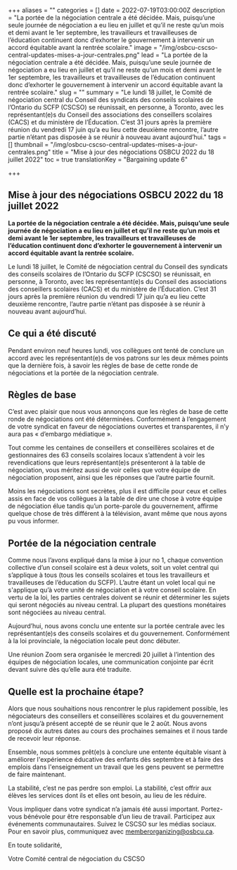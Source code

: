 +++
aliases = ""
categories = []
date = 2022-07-19T03:00:00Z
description = "La portée de la négociation centrale a été décidée. Mais, puisqu’une seule journée de négociation a eu lieu en juillet et qu’il ne reste qu’un mois et demi avant le 1er septembre, les travailleurs et travailleuses de l’éducation continuent donc d’exhorter le gouvernement à intervenir un accord équitable avant la rentrée scolaire."
image = "/img/osbcu-cscso-central-updates-mises-a-jour-centrales.png"
lead = "La portée de la négociation centrale a été décidée. Mais, puisqu’une seule journée de négociation a eu lieu en juillet et qu’il ne reste qu’un mois et demi avant le 1er septembre, les travailleurs et travailleuses de l’éducation continuent donc d’exhorter le gouvernement à intervenir un accord équitable avant la rentrée scolaire."
slug = ""
summary = "Le lundi 18 juillet, le Comité de négociation central du Conseil des syndicats des conseils scolaires de l’Ontario du SCFP (CSCSO) se réunissait, en personne, à Toronto, avec les représentant(e)s du Conseil des associations des conseillers scolaires (CACS) et du ministère de l’Éducation. C’est 31 jours après la première réunion du vendredi 17 juin qu’a eu lieu cette deuxième rencontre, l’autre partie n’étant pas disposée à se réunir à nouveau avant aujourd’hui."
tags = []
thumbnail = "/img/osbcu-cscso-central-updates-mises-a-jour-centrales.png"
title = "Mise à jour des négociations OSBCU 2022 du 18 juillet 2022"
toc = true
translationKey = "Bargaining update 6"

+++
## Mise à jour des négociations OSBCU 2022 du 18 juillet 2022

**La portée de la négociation centrale a été décidée. Mais, puisqu’une seule journée de négociation a eu lieu en juillet et qu’il ne reste qu’un mois et demi avant le 1er septembre, les travailleurs et travailleuses de l’éducation continuent donc d’exhorter le gouvernement à intervenir un accord équitable avant la rentrée scolaire.**

Le lundi 18 juillet, le Comité de négociation central du Conseil des syndicats des conseils scolaires de l’Ontario du SCFP (CSCSO) se réunissait, en personne, à Toronto, avec les représentant(e)s du Conseil des associations des conseillers scolaires (CACS) et du ministère de l’Éducation. C’est 31 jours après la première réunion du vendredi 17 juin qu’a eu lieu cette deuxième rencontre, l’autre partie n’étant pas disposée à se réunir à nouveau avant aujourd’hui.

## **Ce qui a été discuté**

Pendant environ neuf heures lundi, vos collègues ont tenté de conclure un accord avec les représentant(e)s de vos patrons sur les deux mêmes points que la dernière fois, à savoir les règles de base de cette ronde de négociations et la portée de la négociation centrale.

## Règles de base

C’est avec plaisir que nous vous annonçons que les règles de base de cette ronde de négociations ont été déterminées. Conformément à l’engagement de votre syndicat en faveur de négociations ouvertes et transparentes, il n’y aura pas « d’embargo médiatique ».

Tout comme les centaines de conseillers et conseillères scolaires et de gestionnaires des 63 conseils scolaires locaux s’attendent à voir les revendications que leurs représentant(e)s présenteront à la table de négociation, vous méritez aussi de voir celles que votre équipe de négociation proposent, ainsi que les réponses que l’autre partie fournit.

Moins les négociations sont secrètes, plus il est difficile pour ceux et celles assis en face de vos collègues à la table de dire une chose à votre équipe de négociation élue tandis qu’un porte-parole du gouvernement, affirme quelque chose de très différent à la télévision, avant même que nous ayons pu vous informer.

## Portée de la négociation centrale

Comme nous l’avons expliqué dans la mise à jour no 1, chaque convention collective d’un conseil scolaire est à deux volets, soit un volet central qui s’applique à tous (tous les conseils scolaires et tous les travailleurs et travailleuses de l’éducation du SCFP). L’autre étant un volet local qui ne s'applique qu’à votre unité de négociation et à votre conseil scolaire. En vertu de la loi, les parties centrales doivent se réunir et déterminer les sujets qui seront négociés au niveau central. La plupart des questions monétaires sont négociées au niveau central.

Aujourd’hui, nous avons conclu une entente sur la portée centrale avec les représentant(e)s des conseils scolaires et du gouvernement. Conformément à la loi provinciale, la négociation locale peut donc débuter.

Une réunion Zoom sera organisée le mercredi 20 juillet à l’intention des équipes de négociation locales, une communication conjointe par écrit devant suivre dès qu’elle aura été traduite.

## **Quelle est la prochaine étape?**

Alors que nous souhaitions nous rencontrer le plus rapidement possible, les négociateurs des conseillers et conseillères scolaires et du gouvernement n’ont jusqu’à présent accepté de se réunir que le 2 août. Nous avons proposé dix autres dates au cours des prochaines semaines et il nous tarde de recevoir leur réponse.

Ensemble, nous sommes prêt(e)s à conclure une entente équitable visant à améliorer l'expérience éducative des enfants dès septembre et à faire des emplois dans l'enseignement un travail que les gens peuvent se permettre de faire maintenant.

La stabilité, c’est ne pas perdre son emploi. La stabilité, c’est offrir aux élèves les services dont ils et elles ont besoin, au lieu de les réduire.

Vous impliquer dans votre syndicat n’a jamais été aussi important. Portez-vous bénévole pour être responsable d’un lieu de travail. Participez aux événements communautaires. Suivez le CSCSO sur les médias sociaux. Pour en savoir plus, communiquez avec [memberorganizing@osbcu.ca](mailto:memberorganizing@osbcu.ca).

En toute solidarité,

Votre Comité central de négociation du CSCSO